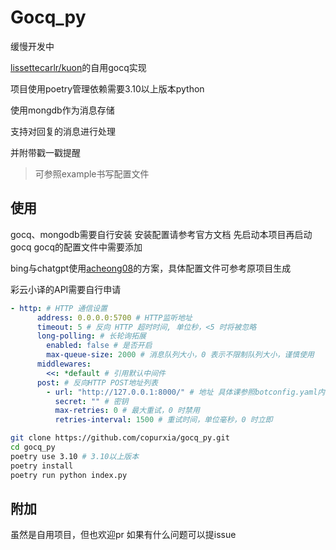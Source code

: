 # Gocq_py

缓慢开发中

[lissettecarlr/kuon](https://github.com/lissettecarlr/kuon/)的自用gocq实现

项目使用poetry管理依赖需要3.10以上版本python

使用mongdb作为消息存储

支持对回复的消息进行处理

并附带戳一戳提醒

> 可参照example书写配置文件

## 使用

gocq、mongodb需要自行安装
安装配置请参考官方文档
先启动本项目再启动gocq
gocq的配置文件中需要添加

bing与chatgpt使用[acheong08](https://github.com/acheong08)的方案，具体配置文件可参考原项目生成

彩云小译的API需要自行申请

```yaml
- http: # HTTP 通信设置
      address: 0.0.0.0:5700 # HTTP监听地址
      timeout: 5 # 反向 HTTP 超时时间, 单位秒，<5 时将被忽略
      long-polling: # 长轮询拓展
        enabled: false # 是否开启
        max-queue-size: 2000 # 消息队列大小，0 表示不限制队列大小，谨慎使用
      middlewares:
        <<: *default # 引用默认中间件
      post: # 反向HTTP POST地址列表
        - url: "http://127.0.0.1:8000/" # 地址 具体课参照botconfig.yaml内容
          secret: "" # 密钥
          max-retries: 0 # 最大重试，0 时禁用
          retries-interval: 1500 # 重试时间，单位毫秒，0 时立即
```

```bash
git clone https://github.com/copurxia/gocq_py.git
cd gocq_py
poetry use 3.10 # 3.10以上版本
poetry install
poetry run python index.py
```

## 附加
虽然是自用项目，但也欢迎pr
如果有什么问题可以提issue